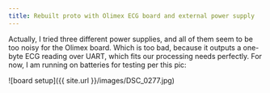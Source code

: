 ```yaml
---
title: Rebuilt proto with Olimex ECG board and external power supply
---
```

Actually, I tried three different power supplies, and all of them seem to be too noisy for the Olimex board. Which
is too bad, because it outputs a one-byte ECG reading over UART, which fits our processing needs perfectly. For
now, I am running on batteries for testing per this pic:

![board setup]({{ site.url }}/images/DSC_0277.jpg)
